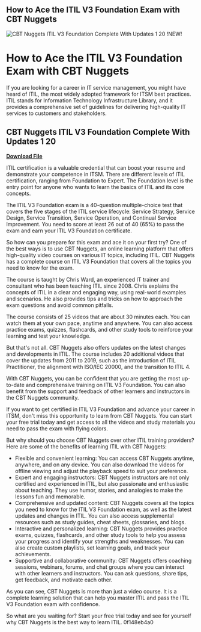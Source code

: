 ## How to Ace the ITIL V3 Foundation Exam with CBT Nuggets

 
![CBT Nuggets ITIL V3 Foundation Complete With Updates 1 20 !NEW!](https://static.licdn.com/aero-v1/sc/h/244xhbkr7g40x6bsu4gi6q4ry)

 
# How to Ace the ITIL V3 Foundation Exam with CBT Nuggets
  
If you are looking for a career in IT service management, you might have heard of ITIL, the most widely adopted framework for ITSM best practices. ITIL stands for Information Technology Infrastructure Library, and it provides a comprehensive set of guidelines for delivering high-quality IT services to customers and stakeholders.
 
## CBT Nuggets ITIL V3 Foundation Complete With Updates 1 20


[**Download File**](https://www.google.com/url?q=https%3A%2F%2Furluss.com%2F2tKZks&sa=D&sntz=1&usg=AOvVaw2k6fSMNq7pIx2fyT5WpuUQ)

  
ITIL certification is a valuable credential that can boost your resume and demonstrate your competence in ITSM. There are different levels of ITIL certification, ranging from Foundation to Expert. The Foundation level is the entry point for anyone who wants to learn the basics of ITIL and its core concepts.
  
The ITIL V3 Foundation exam is a 40-question multiple-choice test that covers the five stages of the ITIL service lifecycle: Service Strategy, Service Design, Service Transition, Service Operation, and Continual Service Improvement. You need to score at least 26 out of 40 (65%) to pass the exam and earn your ITIL V3 Foundation certificate.
  
So how can you prepare for this exam and ace it on your first try? One of the best ways is to use CBT Nuggets, an online learning platform that offers high-quality video courses on various IT topics, including ITIL. CBT Nuggets has a complete course on ITIL V3 Foundation that covers all the topics you need to know for the exam.
  
The course is taught by Chris Ward, an experienced IT trainer and consultant who has been teaching ITIL since 2008. Chris explains the concepts of ITIL in a clear and engaging way, using real-world examples and scenarios. He also provides tips and tricks on how to approach the exam questions and avoid common pitfalls.
  
The course consists of 25 videos that are about 30 minutes each. You can watch them at your own pace, anytime and anywhere. You can also access practice exams, quizzes, flashcards, and other study tools to reinforce your learning and test your knowledge.
  
But that's not all. CBT Nuggets also offers updates on the latest changes and developments in ITIL. The course includes 20 additional videos that cover the updates from 2011 to 2019, such as the introduction of ITIL Practitioner, the alignment with ISO/IEC 20000, and the transition to ITIL 4.
  
With CBT Nuggets, you can be confident that you are getting the most up-to-date and comprehensive training on ITIL V3 Foundation. You can also benefit from the support and feedback of other learners and instructors in the CBT Nuggets community.
  
If you want to get certified in ITIL V3 Foundation and advance your career in ITSM, don't miss this opportunity to learn from CBT Nuggets. You can start your free trial today and get access to all the videos and study materials you need to pass the exam with flying colors.
  
But why should you choose CBT Nuggets over other ITIL training providers? Here are some of the benefits of learning ITIL with CBT Nuggets:
  
- Flexible and convenient learning: You can access CBT Nuggets anytime, anywhere, and on any device. You can also download the videos for offline viewing and adjust the playback speed to suit your preference.
- Expert and engaging instructors: CBT Nuggets instructors are not only certified and experienced in ITIL, but also passionate and enthusiastic about teaching. They use humor, stories, and analogies to make the lessons fun and memorable.
- Comprehensive and updated content: CBT Nuggets covers all the topics you need to know for the ITIL V3 Foundation exam, as well as the latest updates and changes in ITIL. You can also access supplemental resources such as study guides, cheat sheets, glossaries, and blogs.
- Interactive and personalized learning: CBT Nuggets provides practice exams, quizzes, flashcards, and other study tools to help you assess your progress and identify your strengths and weaknesses. You can also create custom playlists, set learning goals, and track your achievements.
- Supportive and collaborative community: CBT Nuggets offers coaching sessions, webinars, forums, and chat groups where you can interact with other learners and instructors. You can ask questions, share tips, get feedback, and motivate each other.

As you can see, CBT Nuggets is more than just a video course. It is a complete learning solution that can help you master ITIL and pass the ITIL V3 Foundation exam with confidence.
  
So what are you waiting for? Start your free trial today and see for yourself why CBT Nuggets is the best way to learn ITIL.
 0f148eb4a0
